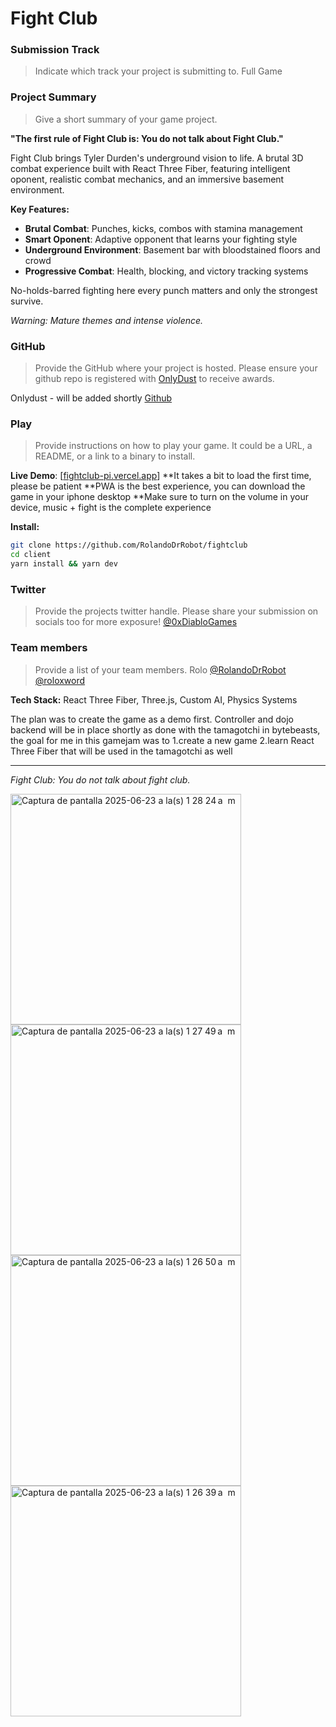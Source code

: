 # Fight Club

### Submission Track
> Indicate which track your project is submitting to.
Full Game

### Project Summary
> Give a short summary of your game project.

**"The first rule of Fight Club is: You do not talk about Fight Club."**

Fight Club brings Tyler Durden's underground vision to life. A brutal 3D combat experience built with React Three Fiber, featuring intelligent oponent, realistic combat mechanics, and an immersive basement environment.

**Key Features:**
- **Brutal Combat**: Punches, kicks, combos with stamina management
- **Smart Oponent**: Adaptive opponent that learns your fighting style
- **Underground Environment**: Basement bar with bloodstained floors and crowd
- **Progressive Combat**: Health, blocking, and victory tracking systems

No-holds-barred fighting here every punch matters and only the strongest survive.

*Warning: Mature themes and intense violence.*

### GitHub
> Provide the GitHub where your project is hosted. Please ensure your github repo is registered with [OnlyDust](https://app.onlydust.com/p/create) to receive awards.

Onlydust - will be added shortly
[Github](https://github.com/RolandoDrRobot/fightclub)

### Play
> Provide instructions on how to play your game. It could be a URL, a README, or a link to a binary to install.

**Live Demo**: [[fightclub-pi.vercel.app](https://fightclub-pi.vercel.app/)] 
**It takes a bit to load the first time, please be patient
**PWA is the best experience, you can download the game in your iphone desktop
**Make sure to turn on the volume in your device, music + fight is the complete experience

**Install:**
```bash
git clone https://github.com/RolandoDrRobot/fightclub
cd client
yarn install && yarn dev
```

### Twitter
> Provide the projects twitter handle. Please share your submission on socials too for more exposure!
[@0xDiabloGames](https://x.com/0xDiabloGames)

### Team members
> Provide a list of your team members.
Rolo
[@RolandoDrRobot](https://github.com/RolandoDrRobot)
[@roloxword](https://x.com/roloxworld)

**Tech Stack:** React Three Fiber, Three.js, Custom AI, Physics Systems

The plan was to create the game as a demo first. Controller and dojo backend will be in place shortly as done with the tamagotchi in bytebeasts, the goal for me in this gamejam was to 1.create a new game 2.learn React Three Fiber that will be used in the tamagotchi as well

---

*Fight Club: You do not talk about fight club.* 

<img width="369" alt="Captura de pantalla 2025-06-23 a la(s) 1 28 24 a  m" src="https://github.com/user-attachments/assets/22e861a0-082d-4df8-a867-4ac02bf64626" />
<img width="369" alt="Captura de pantalla 2025-06-23 a la(s) 1 27 49 a  m" src="https://github.com/user-attachments/assets/7adbc7f6-cffe-47dc-89ba-80f8a9b783e6" />
<img width="369" alt="Captura de pantalla 2025-06-23 a la(s) 1 26 50 a  m" src="https://github.com/user-attachments/assets/412d0656-b7f1-4cf6-8069-183c84ef690c" />
<img width="369" alt="Captura de pantalla 2025-06-23 a la(s) 1 26 39 a  m" src="https://github.com/user-attachments/assets/533d7f40-6cc5-42fb-b474-fd90a87b2e74" />
